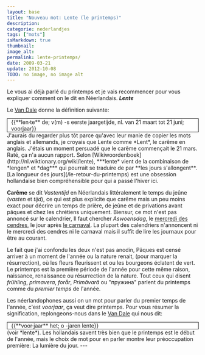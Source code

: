 ```yaml
---
layout: base
title: "Nouveau mot: Lente (le printemps)"
description: 
categorie: nederlandjes
tags: ["mots"]
isMarkdown: true
thumbnail: 
image_alt: 
permalink: lente-printemps/
date: 2009-03-21
update: 2012-10-08
TODO: no image, no image alt
---
```




Le vous ai déjà parlé du printemps et je vais recommencer pour vous expliquer comment on le dit en Néerlandais. ***Lente***

Le [Van Dale](http://www.vandale.nl/vandale/opzoeken/woordenboek/?zoekwoord=lente) donne la définition suivante:
<!-- HTML -->
<div style="border:1px solid black; background-color:#FFF; padding-left:10px;">
<!-- / HTML -->
{{**len·te** de; v(m) -s eerste jaargetijde, nl. van 21 maart tot 21 juni; voorjaar}}
<!-- HTML -->
</div>
<!-- / HTML -->
J'aurais du regarder plus tôt parce qu'avec leur manie de copier les mots anglais et allemands, je croyais que Lente comme *Lent*, le carême en anglais. J'étais un moment persuadé que le carême commençait le 21 mars. Raté, ça n'a aucun rapport. Selon [Wikiwoordenboek](http://nl.wiktionary.org/wiki/lente), ***lente* vient de la combinaison de *lengen* et *dag*** qui pourrait se traduire de par **les jours s'allongent**. [La longueur des jours](/le-retour-du-printemps) est une obsession hollandaise bien compréhensible pour qui a passé l'hiver ici.

**Carême** se dit *Vastentijd* en Néerlandais littéralement le temps du jeûne (*vasten* et *tijd*), ce qui est plus explicite que carême mais un peu moins exact pour décrire un temps de prière, de jeûne et de privations avant pâques et chez les chrétiens uniquement. Biensur, ce mot n'est pas annoncé sur le calendrier, Il faut chercher *Aswoensdag*, le [mercredi des cendres](/mercredi-des-cendres), le jour après [le carnaval](/mardi-gras-jour-de-carnaval). La plupart des calendriers n'annoncent ni le mercredi des cendres ni le carnaval mais il suffit de lire les journaux pour être au courant.

Le fait que j'ai confondu les deux n'est pas anodin, Pâques est censé arriver à un moment de l'année ou la nature renait, (pour marquer la résurrection), où les fleurs fleurissent et ou les bourgeons éclatent de vert. Le printemps est la première période de l'année pour cette même raison, naissance, renaissance ou résurrection de la nature. Tout ceux qui disent *frühling*, *primavera*, *forår*, *Primãvarã* ou "пружина" parlent du printemps comme du *premier temps* de l'année. 

Les néerlandophones aussi on un mot pour parler du premier temps de l'année, c'est *voorjaar*, ça veut dire printemps. Pour vous résumer la signification, replongeons-nous dans le [Van Dale](http://www.vandale.nl/vandale/opzoeken/woordenboek/?zoekwoord=voorjaar) qui nous dit:
<!-- HTML -->
<div style="border:1px solid black; background-color:#FFF; padding-left:10px;">
<!-- / HTML -->
{{**voor·jaar** het; o -jaren lente}}
<!-- HTML -->
</div>
<!-- / HTML -->
(voir *lente*). Les hollandais savent très bien que le printemps est le début de l'année, mais le choix de mot pour en parler montre leur préoccupation première: La lumière du jour.
---